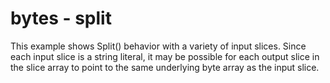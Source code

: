 # bytes - split

This example shows Split() behavior with a variety of input slices. Since each input slice is a string literal, it may be possible for each output slice in the slice array to point to the same underlying byte array as the input slice.
